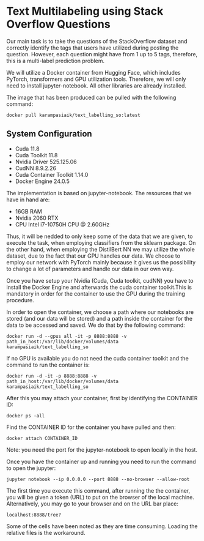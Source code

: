 # Text Multilabeling using Stack Overflow Questions

Our main task is to take the questions of the StackOverflow dataset and correctly identify the tags that users have utilized during posting the question. However, each question might have from 1 up to 5 tags, therefore, this is a multi-label prediction problem.

We will utilize a Docker container from Hugging Face, which includes PyTorch, transformers and GPU utilization tools. Therefore, we will only need to install jupyter-notebook. All other libraries are already installed.

The image that has been produced can be pulled with the following command:
```
docker pull karampasiaik/text_labelling_so:latest
```

## System Configuration

- Cuda 11.8
- Cuda Toolkit 11.8
- Nvidia Driver 525.125.06
- CudNN 8.9.2.26
- Cuda Container Toolkit 1.14.0
- Docker Engine 24.0.5

The implementation is based on jupyter-notebook. The resources that we have in hand are:

- 16GB RAM
- Nvidia 2060 RTX
- CPU Intel i7-10750H CPU @ 2.60GHz

Thus, it will be nedded to only keep some of the data that we are given, to execute the task, when employing classifiers from the sklearn package.
On the other hand, when employing the DistilBert NN we may utilize the whole dataset, due to the fact that our GPU handles our data.
We choose to employ our network with PyTorch mainly because it gives us the possibility to change a lot of parameters and handle our data in our own way.

Once you have setup your Nvidia (Cuda, Cuda toolkit, cudNN) you have to install the Docker Engine and afterwards the cuda container toolkit.This is mandatory in order for the container to use the GPU during the training procedure.
 
In order to open the container, we choose a path where our notebooks are stored (and our data will be stored) and a path inside the container for the data to be accessed and saved. We do that by the following command:
```
docker run -d --gpus all -it -p 8888:8888 -v path_in_host:/var/lib/docker/volumes/data karampasiaik/text_labelling_so
```

If no GPU is available you do not need the cuda container toolkit and the command to run the container is:
```
docker run -d -it -p 8888:8888 -v path_in_host:/var/lib/docker/volumes/data karampasiaik/text_labelling_so
```

After this you may attach your container, first by identifying the CONTAINER ID:
```
docker ps -all
```
Find the CONTAINER ID for the container you have pulled and then:
```
docker attach CONTAINER_ID
```

Note: you need the port for the jupyter-notebook to open locally in the host.

Once you have the container up and running you need to run the command to open the jupyter:
```
jupyter notebook --ip 0.0.0.0 --port 8888 --no-browser --allow-root
```

The first time you execute this command, after running the the container, you will be given a token (URL) to put on the browser of the local machine. Alternatively, you may go to your browser and on the URL bar place:
```
localhost:8888/tree?
```

Some of the cells have been noted as they are time consuming. Loading the relative files is the workaround.
